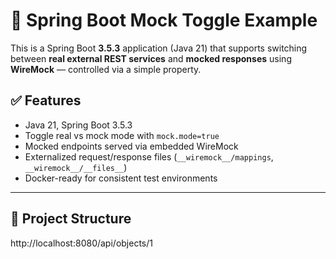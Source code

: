 # 🧪 Spring Boot Mock Toggle Example

This is a Spring Boot **3.5.3** application (Java 21) that supports switching between **real external REST services** and **mocked responses** using **WireMock** — controlled via a simple property.

## ✅ Features

- Java 21, Spring Boot 3.5.3
- Toggle real vs mock mode with `mock.mode=true`
- Mocked endpoints served via embedded WireMock
- Externalized request/response files (`__wiremock__/mappings`, `__wiremock__/__files__`)
- Docker-ready for consistent test environments

---

## 🔧 Project Structure

http://localhost:8080/api/objects/1


